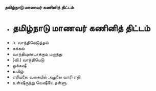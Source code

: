 **தமிழ்நாடு மாணவர் கணினித் திட்டம்**
- # தமிழ்நாடு மாணவர் கணினித் திட்டம்
- n. வாந்தியெடுத்தல்
- கக்கல்
- வாந்தியுண்டாக்கும் மருந்து
- (வி.) வாந்தியெடு
- ஓக்கஷீ
- உமிழ்
- எரிமலை வகையில் அழலை வாரி எறி
- உள்ஷீருந்து வெஷீயே தள்ளு.

